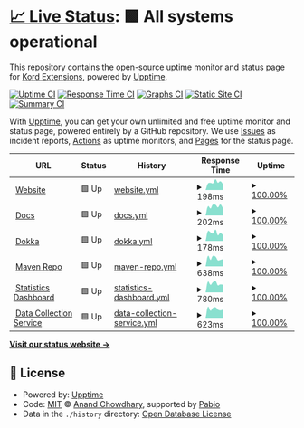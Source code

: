 # [📈 Live Status](https://status.kordex.dev): <!--live status--> **🟩 All systems operational**

This repository contains the open-source uptime monitor and status page for [Kord Extensions](https://kordex.dev), powered by [Upptime](https://github.com/upptime/upptime).

[![Uptime CI](https://github.com/Kord-Extensions/status/workflows/Uptime%20CI/badge.svg)](https://github.com/Kord-Extensions/status/actions?query=workflow%3A%22Uptime+CI%22)
[![Response Time CI](https://github.com/Kord-Extensions/status/workflows/Response%20Time%20CI/badge.svg)](https://github.com/Kord-Extensions/status/actions?query=workflow%3A%22Response+Time+CI%22)
[![Graphs CI](https://github.com/Kord-Extensions/status/workflows/Graphs%20CI/badge.svg)](https://github.com/Kord-Extensions/status/actions?query=workflow%3A%22Graphs+CI%22)
[![Static Site CI](https://github.com/Kord-Extensions/status/workflows/Static%20Site%20CI/badge.svg)](https://github.com/Kord-Extensions/status/actions?query=workflow%3A%22Static+Site+CI%22)
[![Summary CI](https://github.com/Kord-Extensions/status/workflows/Summary%20CI/badge.svg)](https://github.com/Kord-Extensions/status/actions?query=workflow%3A%22Summary+CI%22)

With [Upptime](https://upptime.js.org), you can get your own unlimited and free uptime monitor and status page, powered entirely by a GitHub repository. We use [Issues](https://github.com/Kord-Extensions/status/issues) as incident reports, [Actions](https://github.com/Kord-Extensions/status/actions) as uptime monitors, and [Pages](https://status.kordex.dev) for the status page.

<!--start: status pages-->
<!-- This summary is generated by Upptime (https://github.com/upptime/upptime) -->
<!-- Do not edit this manually, your changes will be overwritten -->
<!-- prettier-ignore -->
| URL | Status | History | Response Time | Uptime |
| --- | ------ | ------- | ------------- | ------ |
| <img alt="" src="https://icons.duckduckgo.com/ip3/kordex.dev.ico" height="13"> [Website](https://kordex.dev) | 🟩 Up | [website.yml](https://github.com/Kord-Extensions/status/commits/HEAD/history/website.yml) | <details><summary><img alt="Response time graph" src="./graphs/website/response-time-week.png" height="20"> 198ms</summary><br><a href="https://status.kordex.dev/history/website"><img alt="Response time 181" src="https://img.shields.io/endpoint?url=https%3A%2F%2Fraw.githubusercontent.com%2FKord-Extensions%2Fstatus%2FHEAD%2Fapi%2Fwebsite%2Fresponse-time.json"></a><br><a href="https://status.kordex.dev/history/website"><img alt="24-hour response time 162" src="https://img.shields.io/endpoint?url=https%3A%2F%2Fraw.githubusercontent.com%2FKord-Extensions%2Fstatus%2FHEAD%2Fapi%2Fwebsite%2Fresponse-time-day.json"></a><br><a href="https://status.kordex.dev/history/website"><img alt="7-day response time 198" src="https://img.shields.io/endpoint?url=https%3A%2F%2Fraw.githubusercontent.com%2FKord-Extensions%2Fstatus%2FHEAD%2Fapi%2Fwebsite%2Fresponse-time-week.json"></a><br><a href="https://status.kordex.dev/history/website"><img alt="30-day response time 177" src="https://img.shields.io/endpoint?url=https%3A%2F%2Fraw.githubusercontent.com%2FKord-Extensions%2Fstatus%2FHEAD%2Fapi%2Fwebsite%2Fresponse-time-month.json"></a><br><a href="https://status.kordex.dev/history/website"><img alt="1-year response time 181" src="https://img.shields.io/endpoint?url=https%3A%2F%2Fraw.githubusercontent.com%2FKord-Extensions%2Fstatus%2FHEAD%2Fapi%2Fwebsite%2Fresponse-time-year.json"></a></details> | <details><summary><a href="https://status.kordex.dev/history/website">100.00%</a></summary><a href="https://status.kordex.dev/history/website"><img alt="All-time uptime 100.00%" src="https://img.shields.io/endpoint?url=https%3A%2F%2Fraw.githubusercontent.com%2FKord-Extensions%2Fstatus%2FHEAD%2Fapi%2Fwebsite%2Fuptime.json"></a><br><a href="https://status.kordex.dev/history/website"><img alt="24-hour uptime 100.00%" src="https://img.shields.io/endpoint?url=https%3A%2F%2Fraw.githubusercontent.com%2FKord-Extensions%2Fstatus%2FHEAD%2Fapi%2Fwebsite%2Fuptime-day.json"></a><br><a href="https://status.kordex.dev/history/website"><img alt="7-day uptime 100.00%" src="https://img.shields.io/endpoint?url=https%3A%2F%2Fraw.githubusercontent.com%2FKord-Extensions%2Fstatus%2FHEAD%2Fapi%2Fwebsite%2Fuptime-week.json"></a><br><a href="https://status.kordex.dev/history/website"><img alt="30-day uptime 100.00%" src="https://img.shields.io/endpoint?url=https%3A%2F%2Fraw.githubusercontent.com%2FKord-Extensions%2Fstatus%2FHEAD%2Fapi%2Fwebsite%2Fuptime-month.json"></a><br><a href="https://status.kordex.dev/history/website"><img alt="1-year uptime 100.00%" src="https://img.shields.io/endpoint?url=https%3A%2F%2Fraw.githubusercontent.com%2FKord-Extensions%2Fstatus%2FHEAD%2Fapi%2Fwebsite%2Fuptime-year.json"></a></details>
| <img alt="" src="https://icons.duckduckgo.com/ip3/docs.kordex.dev.ico" height="13"> [Docs](https://docs.kordex.dev) | 🟩 Up | [docs.yml](https://github.com/Kord-Extensions/status/commits/HEAD/history/docs.yml) | <details><summary><img alt="Response time graph" src="./graphs/docs/response-time-week.png" height="20"> 202ms</summary><br><a href="https://status.kordex.dev/history/docs"><img alt="Response time 187" src="https://img.shields.io/endpoint?url=https%3A%2F%2Fraw.githubusercontent.com%2FKord-Extensions%2Fstatus%2FHEAD%2Fapi%2Fdocs%2Fresponse-time.json"></a><br><a href="https://status.kordex.dev/history/docs"><img alt="24-hour response time 170" src="https://img.shields.io/endpoint?url=https%3A%2F%2Fraw.githubusercontent.com%2FKord-Extensions%2Fstatus%2FHEAD%2Fapi%2Fdocs%2Fresponse-time-day.json"></a><br><a href="https://status.kordex.dev/history/docs"><img alt="7-day response time 202" src="https://img.shields.io/endpoint?url=https%3A%2F%2Fraw.githubusercontent.com%2FKord-Extensions%2Fstatus%2FHEAD%2Fapi%2Fdocs%2Fresponse-time-week.json"></a><br><a href="https://status.kordex.dev/history/docs"><img alt="30-day response time 191" src="https://img.shields.io/endpoint?url=https%3A%2F%2Fraw.githubusercontent.com%2FKord-Extensions%2Fstatus%2FHEAD%2Fapi%2Fdocs%2Fresponse-time-month.json"></a><br><a href="https://status.kordex.dev/history/docs"><img alt="1-year response time 187" src="https://img.shields.io/endpoint?url=https%3A%2F%2Fraw.githubusercontent.com%2FKord-Extensions%2Fstatus%2FHEAD%2Fapi%2Fdocs%2Fresponse-time-year.json"></a></details> | <details><summary><a href="https://status.kordex.dev/history/docs">100.00%</a></summary><a href="https://status.kordex.dev/history/docs"><img alt="All-time uptime 100.00%" src="https://img.shields.io/endpoint?url=https%3A%2F%2Fraw.githubusercontent.com%2FKord-Extensions%2Fstatus%2FHEAD%2Fapi%2Fdocs%2Fuptime.json"></a><br><a href="https://status.kordex.dev/history/docs"><img alt="24-hour uptime 100.00%" src="https://img.shields.io/endpoint?url=https%3A%2F%2Fraw.githubusercontent.com%2FKord-Extensions%2Fstatus%2FHEAD%2Fapi%2Fdocs%2Fuptime-day.json"></a><br><a href="https://status.kordex.dev/history/docs"><img alt="7-day uptime 100.00%" src="https://img.shields.io/endpoint?url=https%3A%2F%2Fraw.githubusercontent.com%2FKord-Extensions%2Fstatus%2FHEAD%2Fapi%2Fdocs%2Fuptime-week.json"></a><br><a href="https://status.kordex.dev/history/docs"><img alt="30-day uptime 100.00%" src="https://img.shields.io/endpoint?url=https%3A%2F%2Fraw.githubusercontent.com%2FKord-Extensions%2Fstatus%2FHEAD%2Fapi%2Fdocs%2Fuptime-month.json"></a><br><a href="https://status.kordex.dev/history/docs"><img alt="1-year uptime 100.00%" src="https://img.shields.io/endpoint?url=https%3A%2F%2Fraw.githubusercontent.com%2FKord-Extensions%2Fstatus%2FHEAD%2Fapi%2Fdocs%2Fuptime-year.json"></a></details>
| <img alt="" src="https://icons.duckduckgo.com/ip3/dokka.kordex.dev.ico" height="13"> [Dokka](https://dokka.kordex.dev) | 🟩 Up | [dokka.yml](https://github.com/Kord-Extensions/status/commits/HEAD/history/dokka.yml) | <details><summary><img alt="Response time graph" src="./graphs/dokka/response-time-week.png" height="20"> 178ms</summary><br><a href="https://status.kordex.dev/history/dokka"><img alt="Response time 171" src="https://img.shields.io/endpoint?url=https%3A%2F%2Fraw.githubusercontent.com%2FKord-Extensions%2Fstatus%2FHEAD%2Fapi%2Fdokka%2Fresponse-time.json"></a><br><a href="https://status.kordex.dev/history/dokka"><img alt="24-hour response time 136" src="https://img.shields.io/endpoint?url=https%3A%2F%2Fraw.githubusercontent.com%2FKord-Extensions%2Fstatus%2FHEAD%2Fapi%2Fdokka%2Fresponse-time-day.json"></a><br><a href="https://status.kordex.dev/history/dokka"><img alt="7-day response time 178" src="https://img.shields.io/endpoint?url=https%3A%2F%2Fraw.githubusercontent.com%2FKord-Extensions%2Fstatus%2FHEAD%2Fapi%2Fdokka%2Fresponse-time-week.json"></a><br><a href="https://status.kordex.dev/history/dokka"><img alt="30-day response time 170" src="https://img.shields.io/endpoint?url=https%3A%2F%2Fraw.githubusercontent.com%2FKord-Extensions%2Fstatus%2FHEAD%2Fapi%2Fdokka%2Fresponse-time-month.json"></a><br><a href="https://status.kordex.dev/history/dokka"><img alt="1-year response time 171" src="https://img.shields.io/endpoint?url=https%3A%2F%2Fraw.githubusercontent.com%2FKord-Extensions%2Fstatus%2FHEAD%2Fapi%2Fdokka%2Fresponse-time-year.json"></a></details> | <details><summary><a href="https://status.kordex.dev/history/dokka">100.00%</a></summary><a href="https://status.kordex.dev/history/dokka"><img alt="All-time uptime 100.00%" src="https://img.shields.io/endpoint?url=https%3A%2F%2Fraw.githubusercontent.com%2FKord-Extensions%2Fstatus%2FHEAD%2Fapi%2Fdokka%2Fuptime.json"></a><br><a href="https://status.kordex.dev/history/dokka"><img alt="24-hour uptime 100.00%" src="https://img.shields.io/endpoint?url=https%3A%2F%2Fraw.githubusercontent.com%2FKord-Extensions%2Fstatus%2FHEAD%2Fapi%2Fdokka%2Fuptime-day.json"></a><br><a href="https://status.kordex.dev/history/dokka"><img alt="7-day uptime 100.00%" src="https://img.shields.io/endpoint?url=https%3A%2F%2Fraw.githubusercontent.com%2FKord-Extensions%2Fstatus%2FHEAD%2Fapi%2Fdokka%2Fuptime-week.json"></a><br><a href="https://status.kordex.dev/history/dokka"><img alt="30-day uptime 100.00%" src="https://img.shields.io/endpoint?url=https%3A%2F%2Fraw.githubusercontent.com%2FKord-Extensions%2Fstatus%2FHEAD%2Fapi%2Fdokka%2Fuptime-month.json"></a><br><a href="https://status.kordex.dev/history/dokka"><img alt="1-year uptime 100.00%" src="https://img.shields.io/endpoint?url=https%3A%2F%2Fraw.githubusercontent.com%2FKord-Extensions%2Fstatus%2FHEAD%2Fapi%2Fdokka%2Fuptime-year.json"></a></details>
| <img alt="" src="https://icons.duckduckgo.com/ip3/repo.kordex.dev.ico" height="13"> [Maven Repo](https://repo.kordex.dev) | 🟩 Up | [maven-repo.yml](https://github.com/Kord-Extensions/status/commits/HEAD/history/maven-repo.yml) | <details><summary><img alt="Response time graph" src="./graphs/maven-repo/response-time-week.png" height="20"> 638ms</summary><br><a href="https://status.kordex.dev/history/maven-repo"><img alt="Response time 598" src="https://img.shields.io/endpoint?url=https%3A%2F%2Fraw.githubusercontent.com%2FKord-Extensions%2Fstatus%2FHEAD%2Fapi%2Fmaven-repo%2Fresponse-time.json"></a><br><a href="https://status.kordex.dev/history/maven-repo"><img alt="24-hour response time 558" src="https://img.shields.io/endpoint?url=https%3A%2F%2Fraw.githubusercontent.com%2FKord-Extensions%2Fstatus%2FHEAD%2Fapi%2Fmaven-repo%2Fresponse-time-day.json"></a><br><a href="https://status.kordex.dev/history/maven-repo"><img alt="7-day response time 638" src="https://img.shields.io/endpoint?url=https%3A%2F%2Fraw.githubusercontent.com%2FKord-Extensions%2Fstatus%2FHEAD%2Fapi%2Fmaven-repo%2Fresponse-time-week.json"></a><br><a href="https://status.kordex.dev/history/maven-repo"><img alt="30-day response time 607" src="https://img.shields.io/endpoint?url=https%3A%2F%2Fraw.githubusercontent.com%2FKord-Extensions%2Fstatus%2FHEAD%2Fapi%2Fmaven-repo%2Fresponse-time-month.json"></a><br><a href="https://status.kordex.dev/history/maven-repo"><img alt="1-year response time 598" src="https://img.shields.io/endpoint?url=https%3A%2F%2Fraw.githubusercontent.com%2FKord-Extensions%2Fstatus%2FHEAD%2Fapi%2Fmaven-repo%2Fresponse-time-year.json"></a></details> | <details><summary><a href="https://status.kordex.dev/history/maven-repo">100.00%</a></summary><a href="https://status.kordex.dev/history/maven-repo"><img alt="All-time uptime 99.83%" src="https://img.shields.io/endpoint?url=https%3A%2F%2Fraw.githubusercontent.com%2FKord-Extensions%2Fstatus%2FHEAD%2Fapi%2Fmaven-repo%2Fuptime.json"></a><br><a href="https://status.kordex.dev/history/maven-repo"><img alt="24-hour uptime 100.00%" src="https://img.shields.io/endpoint?url=https%3A%2F%2Fraw.githubusercontent.com%2FKord-Extensions%2Fstatus%2FHEAD%2Fapi%2Fmaven-repo%2Fuptime-day.json"></a><br><a href="https://status.kordex.dev/history/maven-repo"><img alt="7-day uptime 100.00%" src="https://img.shields.io/endpoint?url=https%3A%2F%2Fraw.githubusercontent.com%2FKord-Extensions%2Fstatus%2FHEAD%2Fapi%2Fmaven-repo%2Fuptime-week.json"></a><br><a href="https://status.kordex.dev/history/maven-repo"><img alt="30-day uptime 100.00%" src="https://img.shields.io/endpoint?url=https%3A%2F%2Fraw.githubusercontent.com%2FKord-Extensions%2Fstatus%2FHEAD%2Fapi%2Fmaven-repo%2Fuptime-month.json"></a><br><a href="https://status.kordex.dev/history/maven-repo"><img alt="1-year uptime 99.83%" src="https://img.shields.io/endpoint?url=https%3A%2F%2Fraw.githubusercontent.com%2FKord-Extensions%2Fstatus%2FHEAD%2Fapi%2Fmaven-repo%2Fuptime-year.json"></a></details>
| <img alt="" src="https://icons.duckduckgo.com/ip3/stats.kordex.dev.ico" height="13"> [Statistics Dashboard](https://stats.kordex.dev/public/dashboard/4b0a4faa-45fb-45af-ab96-43cfbec11779) | 🟩 Up | [statistics-dashboard.yml](https://github.com/Kord-Extensions/status/commits/HEAD/history/statistics-dashboard.yml) | <details><summary><img alt="Response time graph" src="./graphs/statistics-dashboard/response-time-week.png" height="20"> 780ms</summary><br><a href="https://status.kordex.dev/history/statistics-dashboard"><img alt="Response time 732" src="https://img.shields.io/endpoint?url=https%3A%2F%2Fraw.githubusercontent.com%2FKord-Extensions%2Fstatus%2FHEAD%2Fapi%2Fstatistics-dashboard%2Fresponse-time.json"></a><br><a href="https://status.kordex.dev/history/statistics-dashboard"><img alt="24-hour response time 670" src="https://img.shields.io/endpoint?url=https%3A%2F%2Fraw.githubusercontent.com%2FKord-Extensions%2Fstatus%2FHEAD%2Fapi%2Fstatistics-dashboard%2Fresponse-time-day.json"></a><br><a href="https://status.kordex.dev/history/statistics-dashboard"><img alt="7-day response time 780" src="https://img.shields.io/endpoint?url=https%3A%2F%2Fraw.githubusercontent.com%2FKord-Extensions%2Fstatus%2FHEAD%2Fapi%2Fstatistics-dashboard%2Fresponse-time-week.json"></a><br><a href="https://status.kordex.dev/history/statistics-dashboard"><img alt="30-day response time 747" src="https://img.shields.io/endpoint?url=https%3A%2F%2Fraw.githubusercontent.com%2FKord-Extensions%2Fstatus%2FHEAD%2Fapi%2Fstatistics-dashboard%2Fresponse-time-month.json"></a><br><a href="https://status.kordex.dev/history/statistics-dashboard"><img alt="1-year response time 732" src="https://img.shields.io/endpoint?url=https%3A%2F%2Fraw.githubusercontent.com%2FKord-Extensions%2Fstatus%2FHEAD%2Fapi%2Fstatistics-dashboard%2Fresponse-time-year.json"></a></details> | <details><summary><a href="https://status.kordex.dev/history/statistics-dashboard">100.00%</a></summary><a href="https://status.kordex.dev/history/statistics-dashboard"><img alt="All-time uptime 99.73%" src="https://img.shields.io/endpoint?url=https%3A%2F%2Fraw.githubusercontent.com%2FKord-Extensions%2Fstatus%2FHEAD%2Fapi%2Fstatistics-dashboard%2Fuptime.json"></a><br><a href="https://status.kordex.dev/history/statistics-dashboard"><img alt="24-hour uptime 100.00%" src="https://img.shields.io/endpoint?url=https%3A%2F%2Fraw.githubusercontent.com%2FKord-Extensions%2Fstatus%2FHEAD%2Fapi%2Fstatistics-dashboard%2Fuptime-day.json"></a><br><a href="https://status.kordex.dev/history/statistics-dashboard"><img alt="7-day uptime 100.00%" src="https://img.shields.io/endpoint?url=https%3A%2F%2Fraw.githubusercontent.com%2FKord-Extensions%2Fstatus%2FHEAD%2Fapi%2Fstatistics-dashboard%2Fuptime-week.json"></a><br><a href="https://status.kordex.dev/history/statistics-dashboard"><img alt="30-day uptime 100.00%" src="https://img.shields.io/endpoint?url=https%3A%2F%2Fraw.githubusercontent.com%2FKord-Extensions%2Fstatus%2FHEAD%2Fapi%2Fstatistics-dashboard%2Fuptime-month.json"></a><br><a href="https://status.kordex.dev/history/statistics-dashboard"><img alt="1-year uptime 99.73%" src="https://img.shields.io/endpoint?url=https%3A%2F%2Fraw.githubusercontent.com%2FKord-Extensions%2Fstatus%2FHEAD%2Fapi%2Fstatistics-dashboard%2Fuptime-year.json"></a></details>
| <img alt="" src="https://icons.duckduckgo.com/ip3/data.kordex.dev.ico" height="13"> [Data Collection Service](https://data.kordex.dev) | 🟩 Up | [data-collection-service.yml](https://github.com/Kord-Extensions/status/commits/HEAD/history/data-collection-service.yml) | <details><summary><img alt="Response time graph" src="./graphs/data-collection-service/response-time-week.png" height="20"> 623ms</summary><br><a href="https://status.kordex.dev/history/data-collection-service"><img alt="Response time 597" src="https://img.shields.io/endpoint?url=https%3A%2F%2Fraw.githubusercontent.com%2FKord-Extensions%2Fstatus%2FHEAD%2Fapi%2Fdata-collection-service%2Fresponse-time.json"></a><br><a href="https://status.kordex.dev/history/data-collection-service"><img alt="24-hour response time 564" src="https://img.shields.io/endpoint?url=https%3A%2F%2Fraw.githubusercontent.com%2FKord-Extensions%2Fstatus%2FHEAD%2Fapi%2Fdata-collection-service%2Fresponse-time-day.json"></a><br><a href="https://status.kordex.dev/history/data-collection-service"><img alt="7-day response time 623" src="https://img.shields.io/endpoint?url=https%3A%2F%2Fraw.githubusercontent.com%2FKord-Extensions%2Fstatus%2FHEAD%2Fapi%2Fdata-collection-service%2Fresponse-time-week.json"></a><br><a href="https://status.kordex.dev/history/data-collection-service"><img alt="30-day response time 598" src="https://img.shields.io/endpoint?url=https%3A%2F%2Fraw.githubusercontent.com%2FKord-Extensions%2Fstatus%2FHEAD%2Fapi%2Fdata-collection-service%2Fresponse-time-month.json"></a><br><a href="https://status.kordex.dev/history/data-collection-service"><img alt="1-year response time 597" src="https://img.shields.io/endpoint?url=https%3A%2F%2Fraw.githubusercontent.com%2FKord-Extensions%2Fstatus%2FHEAD%2Fapi%2Fdata-collection-service%2Fresponse-time-year.json"></a></details> | <details><summary><a href="https://status.kordex.dev/history/data-collection-service">100.00%</a></summary><a href="https://status.kordex.dev/history/data-collection-service"><img alt="All-time uptime 99.73%" src="https://img.shields.io/endpoint?url=https%3A%2F%2Fraw.githubusercontent.com%2FKord-Extensions%2Fstatus%2FHEAD%2Fapi%2Fdata-collection-service%2Fuptime.json"></a><br><a href="https://status.kordex.dev/history/data-collection-service"><img alt="24-hour uptime 100.00%" src="https://img.shields.io/endpoint?url=https%3A%2F%2Fraw.githubusercontent.com%2FKord-Extensions%2Fstatus%2FHEAD%2Fapi%2Fdata-collection-service%2Fuptime-day.json"></a><br><a href="https://status.kordex.dev/history/data-collection-service"><img alt="7-day uptime 100.00%" src="https://img.shields.io/endpoint?url=https%3A%2F%2Fraw.githubusercontent.com%2FKord-Extensions%2Fstatus%2FHEAD%2Fapi%2Fdata-collection-service%2Fuptime-week.json"></a><br><a href="https://status.kordex.dev/history/data-collection-service"><img alt="30-day uptime 100.00%" src="https://img.shields.io/endpoint?url=https%3A%2F%2Fraw.githubusercontent.com%2FKord-Extensions%2Fstatus%2FHEAD%2Fapi%2Fdata-collection-service%2Fuptime-month.json"></a><br><a href="https://status.kordex.dev/history/data-collection-service"><img alt="1-year uptime 99.73%" src="https://img.shields.io/endpoint?url=https%3A%2F%2Fraw.githubusercontent.com%2FKord-Extensions%2Fstatus%2FHEAD%2Fapi%2Fdata-collection-service%2Fuptime-year.json"></a></details>

<!--end: status pages-->

[**Visit our status website →**](https://status.kordex.dev)

## 📄 License

- Powered by: [Upptime](https://github.com/upptime/upptime)
- Code: [MIT](./LICENSE) © [Anand Chowdhary](https://anandchowdhary.com), supported by [Pabio](https://pabio.com)
- Data in the `./history` directory: [Open Database License](https://opendatacommons.org/licenses/odbl/1-0/)
